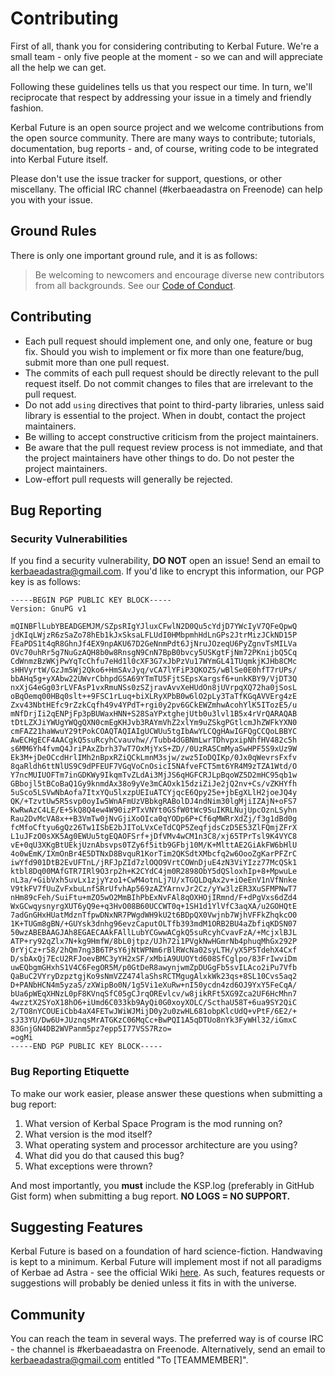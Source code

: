 # Contributing

First of all, thank you for considering contributing to Kerbal Future. We're a small team - only five people at the moment - so we can and will appreciate all the help we can get.

Following these guidelines tells us that you respect our time. In turn, we'll reciprocate that respect by addressing your issue in a timely and friendly fashion.

Kerbal Future is an open source project and we welcome contributions from the open source community. There are many ways to contribute; tutorials, documentation, bug reports - and, of course, writing code to be integrated into Kerbal Future itself.

Please don't use the issue tracker for support, questions, or other miscellany. The official IRC channel (#kerbaeadastra on Freenode) can help you with your issue.

## Ground Rules

There is only one important ground rule, and it is as follows:

> Be welcoming to newcomers and encourage diverse new contributors from all backgrounds. See our [Code of Conduct](https://github.com/KerbaeAdAstra/KerbalFuture/blob/community-standards-update/CODE_OF_CONDUCT.md).

## Contributing

* Each pull request should implement one, and only one, feature or bug fix. Should you wish to implement or fix more than one feature/bug, submit more than one pull request.
* The commits of each pull request should be directly relevant to the pull request itself. Do not commit changes to files that are irrelevant to the pull request.
* Do not add `using` directives that point to third-party libraries, unless said library is essential to the project. When in doubt, contact the project maintainers.
* Be willing to accept constructive criticism from the project maintainers.
* Be aware that the pull request review process is not immediate, and that the project maintainers have other things to do. Do not pester the project maintainers.
* Low-effort pull requests will generally be rejected.

## Bug Reporting

### Security Vulnerabilities

If you find a security vulnerability, **DO NOT** open an issue! Send an email to kerbaeadastra@gmail.com. If you'd like to encrypt this information, our PGP key is as follows:
```
-----BEGIN PGP PUBLIC KEY BLOCK-----
Version: GnuPG v1

mQINBFlLubYBEADGEMJM/SZpsRIgYJluxCFwlN2D0Qu5cYdjD7YWcIyV7QFeQpwQ
jdKIqLWjzR6zSaZo78hEb1kJxSksaLFLUdI0HMbpmhHdLnGPs2JtrMizJCkND15P
FEaPDS1t4qR8GhnJf4EX9npAKU67D2GeNnmPdt6JjNruJOzeqU6PyZgnvTsMILVa
OVc70uhRr5g7NuGzAQH8b0w8RnsgN9CnN7BpB0bvcy5USKgtFjNm72PKnijbQ5Cq
CdWnmzBzWKjPwYqTcChfu7eHd1l0cXF3G7xJbPzVu17WYmGL41TUqmkjKJHb8CMc
sHHVyrtW/GzJm5Wj2Qko6+HmSAvJyq/vCA7lYFiP3QKOZ5/wBlSe0E0hfT7rUPs/
bbAHq5g+yXAbw22UWvrCbhpdGSA69YTmTU5FjtSEpsXargsf6+unkKBY9/VjDT3Q
nxXjG4eGg03rLVFAsP1vxRmuNSs0zSZjravAvvXeHUdOn8jUVrpqXQ72ha0jSosL
oBqOemq00HBq0slt++9FSC1rLuq+biXLRyXPbB0w6lO2pLy3TaTfKGqAVVErg4zE
Zxv43NbtHEfc9rZzkCqfh49v4YPdT+rgi0y2pv6GCkEWZmhwAcohYlK5ITozE5/u
mNfDrjIi2qENPjFp3pBUWaxHNN+S28SaYPxtghejUtb0u3lvl1B5x4rVrQARAQAB
tDtLZXJiYWUgYWQgQXN0cmEgKHJvb3RAYmVhZ2xlYm9uZSkgPGtlcmJhZWFkYXN0
cmFAZ21haWwuY29tPokCOAQTAQIAIgUCWUu5tgIbAwYLCQgHAwIGFQgCCQoLBBYC
AwECHgECF4AACgkQ5suRcyhCvauvhw//Tubb4dGBNmLwrTDhvpxipNhfHV482c5h
s6MM6Yh4fvmQ4JriPAxZbrh37wT7OxMjYxS+ZD//0UzRASCmMyaSwHPF5S9xUz9W
Ek3M+jDeOCcdHrlIMh2nBpxRZiQCkLmnM3sjw/zwz5IoDQIKp/0Jx0qWevrsFxfv
8qaRldh6ttNlUS9C9dPFEUF7VGqVoCnOsicI5NAfveFCT5mt6YR4M9zTZA1Wtd/O
Y7ncMUIUOFTm7inGDKWy9IkqmTvZLdAi3MjJS6qHGFCRJLpBqoWZ5D2mHC95qb1w
GBbojl5tBCoBaQ1Gy9knmdAx38o9yVe3mCAOxk15dziZiJe2jQ2nv+Cs/vZKHYfh
5uSco5LSVwNbAofa7ItxYQu5lxzpUEIuATCYjqcE6Qpy25e+jbEgXLlH2joeJQ4y
QK/+TzvtUw5R5svp0oyIw5WnAFmUzVBbkgRABolDJ4ndNim30lgMjiIZAjN+oFS7
KwRwAzC4LE/E+5kQ8Q4ew4W90izPTxVNYt0GSfW0tWc9SuIKRLNujUpcOznLSyhn
Rau2DvMcVA8x++B3VmTw0jNvGjiXoOIca0qYODp6P+Cf6qMWRrXdZj/f3g1dBd0g
fcMfoCftyu6gQz26Tw1ISbE2bJIToLVxCeTdCQP5ZeqfjdsCzD5E53ZlFQmjZFrX
L1uJFzO0sXK5Ag0EWUu5tgEQAOFSrf+jDfVMv4wCM1n3C8/xj65TPrTsl9K4VYC8
vE+0qU3XKgBtUEkjUznAbsvps0TZy6f5itb9GFbj10M/K+MlttAE2GiAkFW6bHlU
4o0wEmK/IXmOnBr4E5DTNxD8BvquR1KorTim2QKSdtXMbcfq2w6OooZgKarPFZrC
iwYfd901DtB2EvUFTnL/jRFJpZId7zlOQO9VrtCOWnDjuE4zN3ViYIzz77McQSk1
ktbl8Dq00MAfGTR7IRl9O3rp2h+K2CYdC4jm0R2898ObY5dQSloxhIp+8+MpwuLe
nL3a/+GibVxh5uvLx1zjyYzo1+CwM4otnLj7U/xTGQLDqAx2v+iOeEnV1nVfNnke
V9tkFV7fUuZvFxbuLnfSRrUfvhAp569zAZYArnvJr2Cz/yYw3lzER3XuSFMPNwT7
nHm89cFeh/SuiFtu+mZO5wO2MmBIhPbExNvFAl8qOXHOjIRmnd/F+dPgVxs6dZd4
WxGCwqysnyrgXUT6yQ9e+q3HvO08B60UCCWT0q+1SH1d1YlVfC3aqXA/u2GOHQtE
7adGnGHxHUatMdznTfpwDNxNR7PWgdWH9kU2t6BDpQX0Vwjnb7WjhVFFkZhqkcO0
1K+TUGm8gBN/+GUYsk3dnhg96evzCaputOLTfb393mdM1ORB2BU4aZbfiqKDSN07
50wzABEBAAGJAh8EGAECAAkFAllLubYCGwwACgkQ5suRcyhCvavFzA/+McjxlBJL
ATP+ry92qZlx7N+kg9HmfW/8bL0jtpz/UJh72i1PVgkNwHGmrNb4phuqMhGx292P
0rYjCz+r58/2hQm7ng3B6TPsY6jNtWPNm6rBlRWcNa02syLTH/yX5P5TdehX4Cxf
D/sbAxQj7EcU2RFJoevBMC3yYH2xSF/xMbiA9UUOYtd608SfCglpo/83FrIwviDm
uwEQbgmGHxhS1V4C6FegOR5M/p0GtDeR8awynjwmZpDUGgFb5svILAco2iPu7Vfb
QaBuC2VYryDzpztgjKo9sNmVZZ474laShsRCTMgugAlxkWk23qs+8SL10Cvs5aq2
D+PANbHCN4m5yzaS/zXWipBo0N/1g5Vi1eXuRw+nI50ycdn4zd6OJ9YxY5FeCqA/
bUa6pWEqXHNzL0pF8KVnqSfC05gCJrqOREvlcv/w8jikRFt5XG9Zca2UF6HcMhn7
4wzztX2SYoX18hO6+iUmd6C033kb9AyQi0G0xoyXOLC/ScthaU58T+6ua9SY2QiC
2/TO8nYCOUEiCbb4aX4FETwJWiWJMijD0y2u0zwHL681obpKlcUdQ+vPtF/6E2/+
sJ33YU/Dw6U+JUznqsMrATGKzC06MqCc+BwPQI1A5qDTUo8nYk3FyWHl32/iGmxC
83GnjGN4DB2WVPanm5pz7epp5I77VSS7Rzo=
=ogMi
-----END PGP PUBLIC KEY BLOCK-----

```

### Bug Reporting Etiquette

To make our work easier, please answer these questions when submitting a bug report:
1. What version of Kerbal Space Program is the mod running on?
2. What version is the mod itself?
3. What operating system and processor architecture are you using?
4. What did you do that caused this bug?
5. What exceptions were thrown?

And most importantly, you **must** include the KSP.log (preferably in GitHub Gist form) when submitting a bug report. **NO LOGS = NO SUPPORT.**

## Suggesting Features

Kerbal Future is based on a foundation of hard science-fiction. Handwaving is kept to a minimum. Kerbal Future will implement most if not all paradigms of Kerbae ad Astra - see the official Wiki [here](https://github.com/KerbaeAdAstra/wiki/wiki). As such, features requests or suggestions will probably be denied unless it fits in with the universe.

## Community

You can reach the team in several ways. The preferred way is of course IRC - the channel is #kerbaeadastra on Freenode. Alternatively, send an email to kerbaeadastra@gmail.com entitled "To [TEAMMEMBER]".
